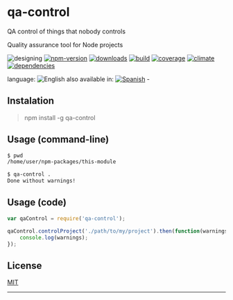 # qa-control
QA control of things that nobody controls

<!--multilang v0 en:README.md es:LEEME.md -->
<!--lnag:en-->
Quality assurance tool for Node projects

<!--lang:es--]

Herramienta de control de calidad para proyectos Node

[!--lang:*-->

<!-- cucardas -->
![designing](https://img.shields.io/badge/stability-desgining-red.svg)
[![npm-version](https://img.shields.io/npm/v/qa-control.svg)](https://npmjs.org/package/qa-control)
[![downloads](https://img.shields.io/npm/dm/qa-control.svg)](https://npmjs.org/package/qa-control)
[![build](https://img.shields.io/travis/codenautas/qa-control/master.svg)](https://travis-ci.org/codenautas/qa-control)
[![coverage](https://img.shields.io/coveralls/codenautas/qa-control/master.svg)](https://coveralls.io/r/codenautas/qa-control)
[![climate](https://img.shields.io/codeclimate/github/codenautas/qa-control.svg)](https://codeclimate.com/github/codenautas/qa-control)
[![dependencies](https://img.shields.io/david/codenautas/qa-control.svg)](https://david-dm.org/codenautas/qa-control)

<!--multilang buttons-->

language: ![English](https://raw.githubusercontent.com/codenautas/multilang/master/img/lang-en.png)
also available in:
[![Spanish](https://raw.githubusercontent.com/codenautas/multilang/master/img/lang-es.png)](LEEME.md) - 

<!--lang:en-->

## Instalation

<!--lang:es--]

## Instalación

[!--lang:*-->

> npm install -g qa-control

<!--lang:en-->

## Usage (command-line)

<!--lang:es--]

## Uso (línea de comandos)

[!--lang:*-->

```sh
$ pwd
/home/user/npm-packages/this-module
```

<!--lang:en-->

```sh
$ qa-control . 
Done without warnings!
```

<!--lang:es--]
```sh
$ qa-control --list-langs
Available languages: en es

$ qa-control . --lang=es
Listo sin advertencias!
```

[!--lang:en-->

## Usage (code)

<!--lang:es--]

## Uso (código)

[!--lang:*-->

```js
var qaControl = require('qa-control');

qaControl.controlProject('./path/to/my/project').then(function(warnings){
    console.log(warnings);
});

```

## License

[MIT](LICENSE)

----------------


